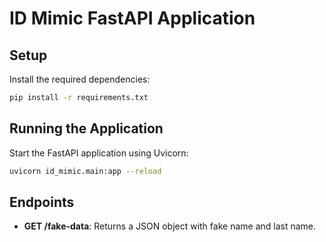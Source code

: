
# ID Mimic FastAPI Application

## Setup

Install the required dependencies:

```bash
pip install -r requirements.txt
```

## Running the Application

Start the FastAPI application using Uvicorn:

```bash
uvicorn id_mimic.main:app --reload
```

## Endpoints

- **GET /fake-data**: Returns a JSON object with fake name and last name.
